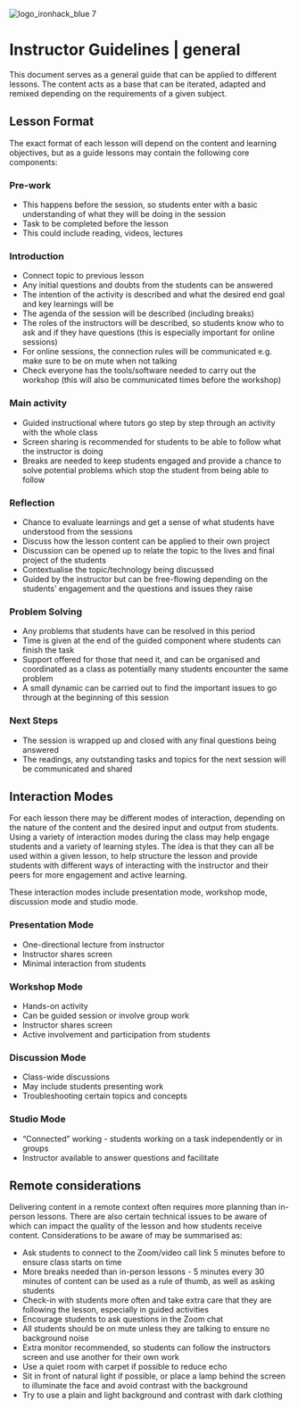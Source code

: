 ![logo_ironhack_blue 7](https://user-images.githubusercontent.com/23629340/40541063-a07a0a8a-601a-11e8-91b5-2f13e4e6b441.png)

# Instructor Guidelines | general

This document serves as a general guide that can be applied to different lessons. The content acts as a base that can be iterated, adapted and remixed depending on the requirements of a given subject.

## Lesson Format

The exact format of each lesson will depend on the content and learning objectives, but as a guide lessons may contain the following core components:

### Pre-work

- This happens before the session, so students enter with a basic understanding of what they will be doing in the session
- Task to be completed before the lesson
- This could include reading, videos, lectures

### Introduction

- Connect topic to previous lesson
- Any initial questions and doubts from the students can be answered
- The intention of the activity is described and what the desired end goal and key learnings will be
- The agenda of the session will be described (including breaks)
- The roles of the instructors will be described, so students know who to ask and if they have questions (this is especially important for online sessions)
- For online sessions, the connection rules will be communicated e.g. make sure to be on mute when not talking
- Check everyone has the tools/software needed to carry out the workshop (this will also be communicated times before the workshop)

### Main activity

- Guided instructional where tutors go step by step through an activity with the whole class
- Screen sharing is recommended for students to be able to follow what the instructor is doing
- Breaks are needed to keep students engaged and provide a chance to solve potential problems which stop the student from being able to follow

### Reflection

- Chance to evaluate learnings and get a sense of what students have understood from the sessions
- Discuss how the lesson content can be applied to their own project
- Discussion can be opened up to relate the topic to the lives and final project of the students
- Contextualise the topic/technology being discussed
- Guided by the instructor but can be free-flowing depending on the students’ engagement and the questions and issues they raise

### Problem Solving

- Any problems that students have can be resolved in this period
- Time is given at the end of the guided component where students can finish the task
- Support offered for those that need it, and can be organised and coordinated as a class as potentially many students encounter the same problem
- A small dynamic can be carried out to find the important issues to go through at the beginning of this session

### Next Steps

- The session is wrapped up and closed with any final questions being answered
- The readings, any outstanding tasks and topics for the next session will be communicated and shared

## Interaction Modes

For each lesson there may be different modes of interaction, depending on the nature of the content and the desired input and output from students. Using a variety of interaction modes during the class may help engage students and a variety of learning styles. The idea is that they can all be used within a given lesson, to help structure the lesson and provide students with different ways of interacting with the instructor and their peers for more engagement and active learning.

These interaction modes include presentation mode, workshop mode, discussion mode and studio mode.

### Presentation Mode

- One-directional lecture from instructor
- Instructor shares screen
- Minimal interaction from students

### Workshop Mode

- Hands-on activity
- Can be guided session or involve group work
- Instructor shares screen
- Active involvement and participation from students

### Discussion Mode

- Class-wide discussions
- May include students presenting work
- Troubleshooting certain topics and concepts

### Studio Mode

- “Connected” working - students working on a task independently or in groups
- Instructor available to answer questions and facilitate

## Remote considerations

Delivering content in a remote context often requires more planning than in-person lessons. There are also certain technical issues to be aware of which can impact the quality of the lesson and how students receive content. Considerations to be aware of may be summarised as:

- Ask students to connect to the Zoom/video call link 5 minutes before to ensure class starts on time
- More breaks needed than in-person lessons - 5 minutes every 30 minutes of content can be used as a rule of thumb, as well as asking students
- Check-in with students more often and take extra care that they are following the lesson, especially in guided activities
- Encourage students to ask questions in the Zoom chat
- All students should be on mute unless they are talking to ensure no background noise
- Extra monitor recommended, so students can follow the instructors screen and use another for their own work
- Use a quiet room with carpet if possible to reduce echo
- Sit in front of natural light if possible, or place a lamp behind the screen to illuminate the face and avoid contrast with the background
- Try to use a plain and light background and contrast with dark clothing

